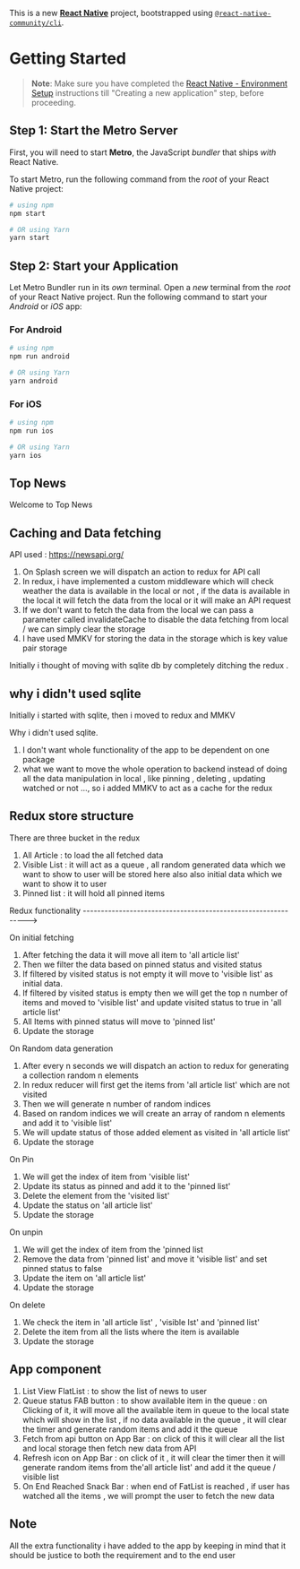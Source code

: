 This is a new [**React Native**](https://reactnative.dev) project, bootstrapped using [`@react-native-community/cli`](https://github.com/react-native-community/cli).

# Getting Started

> **Note**: Make sure you have completed the [React Native - Environment Setup](https://reactnative.dev/docs/environment-setup) instructions till "Creating a new application" step, before proceeding.

## Step 1: Start the Metro Server

First, you will need to start **Metro**, the JavaScript _bundler_ that ships _with_ React Native.

To start Metro, run the following command from the _root_ of your React Native project:

```bash
# using npm
npm start

# OR using Yarn
yarn start
```

## Step 2: Start your Application

Let Metro Bundler run in its _own_ terminal. Open a _new_ terminal from the _root_ of your React Native project. Run the following command to start your _Android_ or _iOS_ app:

### For Android

```bash
# using npm
npm run android

# OR using Yarn
yarn android
```

### For iOS

```bash
# using npm
npm run ios

# OR using Yarn
yarn ios
```

## Top News
Welcome to Top News 
## Caching and Data fetching
API used : https://newsapi.org/

1. On Splash screen we will dispatch an action to redux for API call
2. In redux, i have implemented a custom middleware which will check weather the data is available in the local or not , if the data is available in the local it will fetch the data from the local or it will make an API request 
3. If we don't want to fetch the data from the local we can pass a parameter called invalidateCache to disable the data fetching from local / we can simply clear the storage 
4. I have used MMKV for storing the data in the storage which is key value pair storage

Initially i thought of moving with sqlite db by completely ditching the redux .

## why i didn't used sqlite 
Initially i started with sqlite, then i moved to redux and MMKV

Why i didn't used sqlite.

1. I don't want whole functionality of the app to be dependent on one package
2. what we want to move the whole operation to backend  instead of doing all the data manipulation in local , like pinning , deleting , updating watched or not ..., so i added MMKV to act as a cache for the redux 

## Redux store structure
There are three bucket in the redux

1. All Article : to load the all fetched data 
2. Visible List : it will act as a queue ,  all random generated data which we want to show to user will be stored here also also initial data which we want to show it to user
3. Pinned list : it will hold all pinned items 

Redux functionality 
-------------------------------------------------------------->

On initial fetching

1. After fetching the data it will move all item to  'all article list'
2. Then we filter the data based on pinned status and visited status 
3. If filtered by visited status is not empty it will move to 'visible list' as initial data.
4. If filtered by visited status is empty then we will get the top n number of items and moved to 'visible list' and update visited status to true in 'all article list'
5. All Items with pinned status will move to 'pinned list'
6. Update the storage

On Random data generation 

1. After every n seconds we will dispatch an action to redux for generating a collection random n elements 
2. In redux reducer will first get the items from 'all article list' which are not visited 
3. Then we will generate n number of random indices 
4. Based on random indices we will create an array of random n elements and add it to 'visible list'
5. We will update status of those added element as visited in  'all article list'
6. Update the storage

On Pin 

1. We will get the index of item from 'visible list' 
2. Update its status as pinned and add it to the 'pinned list'
3. Delete the element from the 'visited list'
4. Update the status on 'all article list'
5. Update the storage

On unpin 

1. We will get the index of item from the 'pinned list
2. Remove the data from 'pinned list' and move it 'visible list' and set pinned status to false
3. Update the item on 'all article list'
4. Update the storage

On delete

1. We check the item in 'all article list' , 'visible lst' and 'pinned list'
2. Delete the item from all the lists where the item is available
3. Update the storage 

## App component

1. List View FlatList : to show the list of news to user 
2. Queue status FAB button : to show available item in the queue : on Clicking of it, it will move all the available item in queue to the local state which will show in the list , if no data available in the queue , it will clear the timer and generate random items and add it the queue
3. Fetch from api button on App Bar : on click of this it will clear all the list and local storage then fetch new data from API
4. Refresh icon on App Bar :  on click of it , it will clear the timer then it will  generate random items from the'all article list' and add it the queue / visible list 
5. On End Reached Snack Bar : when end of FatList is reached  , if user has watched all the items , we will prompt the user to fetch the new data 

## Note ##

All the extra functionality i have added to the app by keeping in mind that it should be justice to both the requirement and to the end user 

